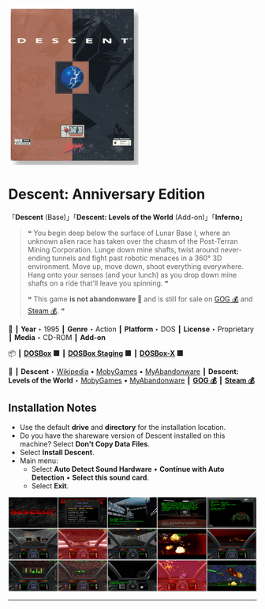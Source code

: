 ![](Thumbnail.png "application-thumbnail")

# Descent: Anniversary Edition

「**Descent** (Base)」「**Descent: Levels of the World** (Add-on)」「**Inferno**」

> ❝ You begin deep below the surface of Lunar Base I, where an unknown alien race has taken over the chasm of the Post-Terran Mining Corporation. Lunge down mine shafts, twist around never-ending tunnels and fight past robotic menaces in a 360° 3D environment. Move up, move down, shoot everything everywhere. Hang onto your senses (and your lunch) as you drop down mine shafts on a ride that'll leave you spinning. ❞
>
> ❝ This game **is not abandonware 🚫** and is still for sale on [GOG 💰](https://www.gog.com/en/game/descent) and [Steam 💰](https://store.steampowered.com/app/273570/Descent/). ❞
>

📌 ┃ **Year** ‣ 1995 ┃ **Genre** ‣ Action ┃ **Platform** ‣ DOS ┃ **License** ‣ Proprietary ┃ **Media** ‣ CD-ROM ┃ **Add-on** 

📦 ┃ **[DOSBox](https://www.dosbox.com/) 🟩** ┃ **[DOSBox Staging](https://dosbox-staging.github.io/) 🟩** ┃ **[DOSBox-X](https://dosbox-x.com/) 🟩** 

📎 ┃ **Descent** ‣ [Wikipedia](https://en.wikipedia.org/wiki/Descent_(video_game)) • [MobyGames](https://www.mobygames.com/game/692/descent/) • [MyAbandonware](https://www.myabandonware.com/game/descent-2rd) ┃ **Descent: Levels of the World** ‣ [MobyGames](https://www.mobygames.com/game/19253/descent-levels-of-the-world/) • [MyAbandonware](https://www.myabandonware.com/game/descent-levels-of-the-world-2re) ┃ **[GOG 💰](https://www.gog.com/en/game/descent)** ┃ **[Steam 💰](https://store.steampowered.com/app/273570/Descent/)** 

## Installation Notes
- Use the default **drive** and **directory** for the installation location.
- Do you have the shareware version of Descent installed on this machine? Select **Don't Copy Data Files**.
- Select **Install Descent**.
- Main menu:
  - Select **Auto Detect Sound Hardware** • **Continue with Auto Detection** • **Select this sound card**.
  - Select **Exit**.

![](Montage.png "Descent: Anniversary Edition")

---

